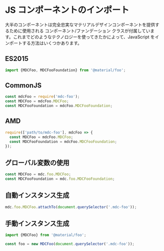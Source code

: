 # JS コンポーネントのインポート

大半のコンポーネントは完全忠実なマテリアルデザインコンポーネントを提供するために使用される コンポーネント/ファンデーション クラスが付属しています。これまでどのようなテクノロジーを使ってきたかによって、JavaScript をインポートする方法はいくつかあります。

## ES2015

```javascript
import {MDCFoo, MDCFooFoundation} from '@material/foo';
```

## CommonJS

```javascript
const mdcFoo = require('mdc-foo');
const MDCFoo = mdcFoo.MDCFoo;
const MDCFooFoundation = mdcFoo.MDCFooFoundation;
```

## AMD

```javascript
require(['path/to/mdc-foo'], mdcFoo => {
  const MDCFoo = mdcFoo.MDCFoo;
  const MDCFooFoundation = mdcFoo.MDCFooFoundation;
});
```

## グローバル変数の使用

```javascript
const MDCFoo = mdc.foo.MDCFoo;
const MDCFooFoundation = mdc.foo.MDCFooFoundation;
```

## 自動インスタンス生成

```javascript
mdc.foo.MDCFoo.attachTo(document.querySelector('.mdc-foo'));
```

## 手動インスタンス生成

```javascript
import {MDCFoo} from '@material/foo';

const foo = new MDCFoo(document.querySelector('.mdc-foo'));
```
